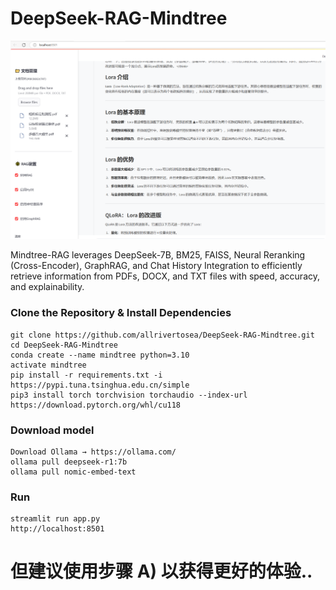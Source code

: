 # DeepSeek-RAG-Mindtree

<img src="./assets/run.png" width=800px>

Mindtree-RAG leverages DeepSeek-7B, BM25, FAISS, Neural Reranking (Cross-Encoder), GraphRAG, and Chat History Integration to efficiently retrieve information from PDFs, DOCX, and TXT files with speed, accuracy, and explainability.


### **Clone the Repository & Install Dependencies**
```
git clone https://github.com/allrivertosea/DeepSeek-RAG-Mindtree.git
cd DeepSeek-RAG-Mindtree
conda create --name mindtree python=3.10
activate mindtree
pip install -r requirements.txt -i https://pypi.tuna.tsinghua.edu.cn/simple
pip3 install torch torchvision torchaudio --index-url https://download.pytorch.org/whl/cu118
```

### **Download model**
```
Download Ollama → https://ollama.com/
ollama pull deepseek-r1:7b
ollama pull nomic-embed-text
```

### **Run**
```
streamlit run app.py
http://localhost:8501
```


# **但建议使用步骤 A) 以获得更好的体验..**

